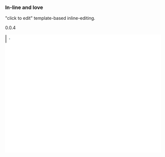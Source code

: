 ### In-line and love

"click to edit" template-based inline-editing. 

0.0.4

![Screengif](https://raw.githubusercontent.com/matthewstokeley/inlineandlove/init/inlineandlove-example.gif)

